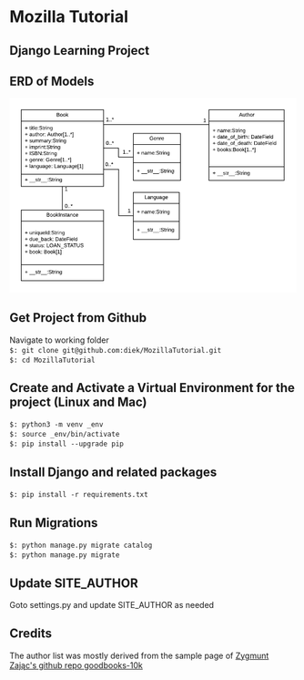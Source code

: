 # Mozilla Tutorial

## Django Learning Project


## ERD of Models
![ERD of Library Project](./static/images/local_library_model_uml.png)


## Get Project from Github  
Navigate to working folder  
`$: git clone git@github.com:diek/MozillaTutorial.git`  
`$: cd MozillaTutorial`   


## Create and Activate a Virtual Environment for the project (Linux and Mac)  
`$: python3 -m venv _env`  
`$: source _env/bin/activate`  
`$: pip install --upgrade pip`  


## Install Django and related packages   
`$: pip install -r requirements.txt`    


## Run Migrations  
`$: python manage.py migrate catalog`  
`$: python manage.py migrate`  


## Update SITE_AUTHOR  
Goto settings.py and update SITE_AUTHOR as needed  

## Credits
The author list was mostly derived from the sample page of [Zygmunt Zając's github repo goodbooks-10k](https://github.com/zygmuntz/goodbooks-10k/blob/master/samples/books.csv)
